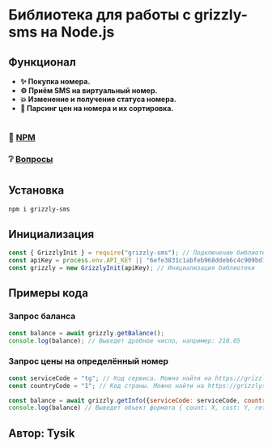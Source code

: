 # Библиотека для работы с grizzly-sms на Node.js

## Функционал
- **✨ Покупка номера.**
- **⚙️ Приём SMS на виртуальный номер.**
- **💥 Изменение и получение статуса номера.**
- **🚀 Парсинг цен на номера и их сортировка.**
#
### 📂 [NPM](https://www.npmjs.com/package/grizzly-sms)
### ❔ [Вопросы](https://github.com/TysikGG/grizzly-sms/issues)
#

## Установка

```sh
npm i grizzly-sms
```

## Инициализация
```js
const { GrizzlyInit } = require("grizzly-sms"); // Подключение библиотеки
const apiKey = process.env.API_KEY || "6efe3831c1abfeb968ddeb6c4c909bd1"; // Ваш API-ключ (можно получить на https://grizzlysms.com/profile/settings) 
const grizzly = new GrizzlyInit(apiKey); // Инициализация библиотеки
```

## Примеры кода

### Запрос баланса
```js
const balance = await grizzly.getBalance();
console.log(balance); // Выведет дробное число, например: 210.05
```

### Запрос цены на определённый номер
```js
const serviceCode = "tg"; // Код сервиса. Можно найти на https://grizzlysms.com/docs
const countryCode = "1"; // Код страны. Можно найти на https://grizzlysms.com/docs

const balance = await grizzly.getInfo({serviceCode: serviceCode, countryCode: countryCode});
console.log(balance) // Выведет объект формата { count: X, cost: Y, retry: 0 }, где X: количество доступных номеров, Y: цена за 1 номер.
```
## Автор: Tysik
